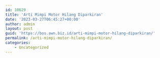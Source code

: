 ```yaml
---
id: 10629
title: 'Arti Mimpi Motor Hilang Diparkiran'
date: '2023-03-27T06:45:27+00:00'
author: admin
layout: post
guid: 'https://bos.awn.biz.id/arti-mimpi-motor-hilang-diparkiran/'
permalink: /arti-mimpi-motor-hilang-diparkiran/
categories:
    - Uncategorized
---
```



